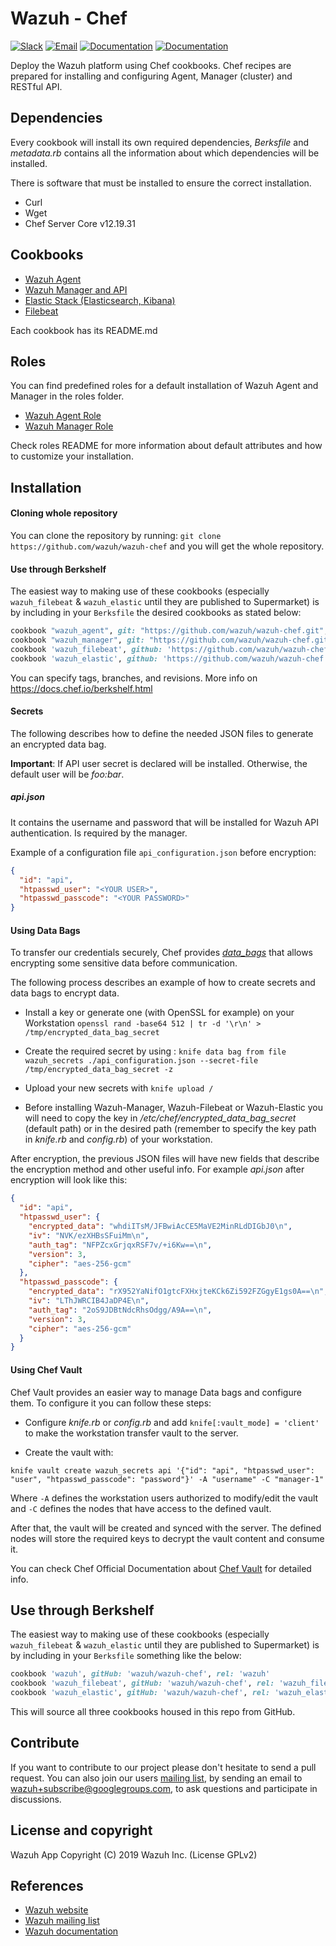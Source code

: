 # Wazuh - Chef 

[![Slack](https://img.shields.io/badge/slack-join-blue.svg)](https://goo.gl/forms/M2AoZC4b2R9A9Zy12)
[![Email](https://img.shields.io/badge/email-join-blue.svg)](https://groups.google.com/forum/#!forum/wazuh)
[![Documentation](https://img.shields.io/badge/docs-view-green.svg)](https://documentation.wazuh.com)
[![Documentation](https://img.shields.io/badge/web-view-green.svg)](https://wazuh.com)

Deploy the Wazuh platform using Chef cookbooks. Chef recipes are prepared for installing and configuring Agent, Manager (cluster) and RESTful API.

## Dependencies

Every cookbook will install its own required dependencies, *Berksfile* and *metadata.rb* contains all the information about which dependencies will be installed.

There is software that must be installed to ensure the correct installation.

- Curl
- Wget
- Chef Server Core v12.19.31

## Cookbooks

* [Wazuh Agent ](https://github.com/wazuh/wazuh-chef/tree/master/wazuh_agent)
* [Wazuh Manager and API](https://github.com/wazuh/wazuh-chef/tree/master/wazuh_manager)
* [Elastic Stack (Elasticsearch, Kibana)](https://github.com/wazuh/wazuh-chef/tree/master/wazuh_elastic)
* [Filebeat](https://github.com/wazuh/wazuh-chef/tree/master/wazuh_filebeat)

Each cookbook has its README.md

## Roles

You can find predefined roles for a default installation of Wazuh Agent and Manager in the roles folder.

- [Wazuh Agent Role](https://github.com/wazuh/wazuh-chef/tree/master/roles/wazuh_agent.json)
- [Wazuh Manager Role](https://github.com/wazuh/wazuh-chef/tree/master/roles/wazuh_agent.json)

Check roles README for more information about default attributes and how to customize your installation.

## Installation

#### Cloning whole repository

You can clone the repository by running:  ```git clone https://github.com/wazuh/wazuh-chef```  and you will get the whole repository.

#### Use through Berkshelf

The easiest way to making use of these cookbooks (especially `wazuh_filebeat` & `wazuh_elastic` until they are published to Supermarket) is by including in your `Berksfile` the desired cookbooks as stated below:

```ruby
cookbook "wazuh_agent", git: "https://github.com/wazuh/wazuh-chef.git",rel: 'cookbooks/wazuh_agent'
cookbook "wazuh_manager", git: "https://github.com/wazuh/wazuh-chef.git",rel: 'cookbooks/wazuh_manager'
cookbook 'wazuh_filebeat', github: 'https://github.com/wazuh/wazuh-chef.git', rel: 'cookbooks/wazuh_filebeat'
cookbook 'wazuh_elastic', github: 'https://github.com/wazuh/wazuh-chef.git', rel: 'cookbooks/wazuh_elastic'
```

You can specify tags, branches, and revisions. More info on https://docs.chef.io/berkshelf.html

#### Secrets

The following describes how to define the needed JSON files to generate an encrypted data bag.

**Important**: If API user secret is declared will be installed. Otherwise, the default user will be *foo:bar*. 

##### api.json

It contains the username and password that will be installed for Wazuh API authentication. Is required by the manager.

Example of a configuration file `api_configuration.json` before encryption:

```json
{
  "id": "api",
  "htpasswd_user": "<YOUR USER>",
  "htpasswd_passcode": "<YOUR PASSWORD>"
}

```

#### Using Data Bags

To transfer our credentials securely, Chef provides *[data_bags](https://docs.chef.io/data_bags.html)* that allows encrypting some sensitive data before communication.

The following process describes an example of how to create secrets and data bags to encrypt data.

* Install a key or generate one (with OpenSSL for example) on your Workstation ```openssl rand -base64 512 | tr -d '\r\n' > /tmp/encrypted_data_bag_secret```

* Create the required secret by using : ```knife data bag from file wazuh_secrets ./api_configuration.json --secret-file /tmp/encrypted_data_bag_secret -z```

* Upload your new secrets with ```knife upload /```

* Before installing Wazuh-Manager, Wazuh-Filebeat or Wazuh-Elastic you will need to copy the key in */etc/chef/encrypted_data_bag_secret* (default path) or in the desired path (remember to specify the key path in *knife.rb* and *config.rb*) of your workstation.


After encryption, the previous JSON files will have new fields that describe the encryption method and other useful info. For example *api.json* after encryption will look like this:

```json
{
  "id": "api",
  "htpasswd_user": {
    "encrypted_data": "whdiITsM/JFBwiAcCE5MaVE2MinRLdDIGbJ0\n",
    "iv": "NVK/ezXHBsSFuiMm\n",
    "auth_tag": "NFPZcxGrjqxRSF7v/+i6Kw==\n",
    "version": 3,
    "cipher": "aes-256-gcm"
  },
  "htpasswd_passcode": {
    "encrypted_data": "rX952YaNifO1gtcFXHxjteKCk6Zi592FZGgyE1gs0A==\n",
    "iv": "LThJWRCIB4JaDP4E\n",
    "auth_tag": "2oS9JDBtNdcRhsOdgg/A9A==\n",
    "version": 3,
    "cipher": "aes-256-gcm"
  }
}
```


#### Using Chef Vault

Chef Vault provides an easier way to manage Data bags and configure them. To configure it you can follow these steps:

* Configure *knife.rb* or *config.rb* and add `knife[:vault_mode] = 'client'` to make the workstation transfer vault to the server.

* Create the vault with:

```
knife vault create wazuh_secrets api '{"id": "api", "htpasswd_user": "user", "htpasswd_passcode": "password"}' -A "username" -C "manager-1"
```
Where `-A` defines the workstation users authorized to modify/edit the vault and `-C` defines the nodes that have access to the defined vault.

After that, the vault will be created and synced with the server. The defined nodes will store the required keys to decrypt the vault content and consume it.

You can check Chef Official Documentation about [Chef Vault](https://docs.chef.io/chef_vault.html) for detailed info.

## Use through Berkshelf

The easiest way to making use of these cookbooks (especially `wazuh_filebeat` & `wazuh_elastic` until they are published to Supermarket) is by including in your `Berksfile` something like the below:

```ruby
cookbook 'wazuh', gitHub: 'wazuh/wazuh-chef', rel: 'wazuh'
cookbook 'wazuh_filebeat', gitHub: 'wazuh/wazuh-chef', rel: 'wazuh_filebeat'
cookbook 'wazuh_elastic', gitHub: 'wazuh/wazuh-chef', rel: 'wazuh_elastic'
```

This will source all three cookbooks housed in this repo from GitHub.

## Contribute

If you want to contribute to our project please don't hesitate to send a pull request. You can also join our users [mailing list](https://groups.google.com/d/forum/wazuh), by sending an email to [wazuh+subscribe@googlegroups.com](mailto:wazuh+subscribe@googlegroups.com), to ask questions and participate in discussions.

## License and copyright

Wazuh App Copyright (C) 2019 Wazuh Inc. (License GPLv2)


## References

* [Wazuh website](http://wazuh.com)
* [Wazuh mailing list](https://groups.google.com/d/forum/wazuh)
* [Wazuh documentation](http://documentation.wazuh.com)